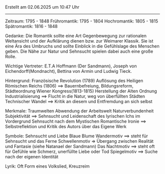 Erstellt am 02.06.2025 um 10:47 Uhr

---
Zeitraum: 1795 - 1848
Frühromantik: 1795 - 1804
Hochromantik: 1805 - 1815
Spätromantik: 1816 - 1848

Gedanke: 
Die Romantik sollte eine Art Gegenbewegung zur rationalen Weltansicht und der Aufklärung dienen bzw. zur Weimarer Klassik. Sie ist eine Ära des Umbruchs und sollte Einblick in die Gefühlslage des Menschen geben. Die Nähe zur Natur und Sehnsucht spielen dabei auch eine große Rolle.

Wichtige Vertreter: E.T.A Hoffmann (Der Sandmann),  Joseph von Eichendorff(Mondnacht), Bettina von Armin und Ludwig Tieck.

Hintergrund:
Französische Revolution (1789)
Auflösung des Heiligen Römischen Reichs (1806) ==> Bauernbefreiung, Bildungsreform, Städteordnung
Wiener Kongress(1813-1815) Herstellung der Alten Ordnung
Industrialisierung ==> Flucht in die Natur, weg von überfüllten Städten
Technischer Wandel ==> Kritik an diesem und Entfremdung an sich selbst

Merkmale:
Traumwelten
Abwendung der Arbeitswelt
Naturverbundenheit
Subjektivität ==> Sehnsucht und Leidenschaft des lyrischen Ichs im Vordergrund
Sehnsucht nach dem Mystischen
Romantische Ironie ==> Selbstreflektion und Kritik des Autors über das Eigene Werk


Symbole:
Sehnsucht und Liebe
Blaue Blume
Wandermotiv ==> steht für Sehnsucht und das Ferne
Schwellenmotiv => Übergang zwischen Realität und Fantasie (siehe Natanael der Sandmann)
Das Nachtmotiv ==> steht oft für Gefühle wie Schmerz, unerfüllte Liebe oder Tod
Spiegelmotiv ==> Suche nach der eigenen Identität 


Lyrik:
Oft Form eines Volkslied, Kreuzreim

